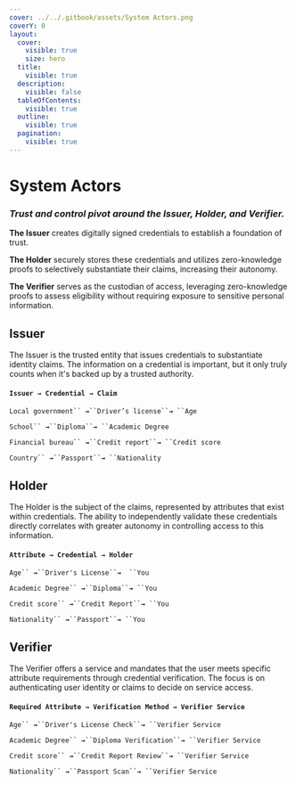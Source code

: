 ```yaml
---
cover: ../../.gitbook/assets/System Actors.png
coverY: 0
layout:
  cover:
    visible: true
    size: hero
  title:
    visible: true
  description:
    visible: false
  tableOfContents:
    visible: true
  outline:
    visible: true
  pagination:
    visible: true
---
```


# System Actors

### _Trust and control pivot around the Issuer, Holder, and Verifier._&#x20;

**The Issuer** creates digitally signed credentials to establish a foundation of trust.&#x20;

**The Holder** securely stores these credentials and utilizes zero-knowledge proofs to selectively substantiate their claims, increasing their autonomy.&#x20;

**The Verifier** serves as the custodian of access, leveraging zero-knowledge proofs to assess eligibility without requiring exposure to sensitive personal information.

## Issuer

The Issuer is the trusted entity that issues credentials to substantiate identity claims. The information on a credential is important, but it only truly counts when it's backed up by a trusted authority.

#### `Issuer → Credential → Claim`

`Local government`` `**`→`**` ``Driver’s license`` `**`→`**` ``Age`

`School`` `**`→`**` ``Diploma`` `**`→`**` ``Academic Degree`

`Financial bureau`` `**`→`**` ``Credit report`` `**`→`**` ``Credit score`&#x20;

`Country`` `**`→`**` ``Passport`` `**`→`**` ``Nationality`

## Holder

The Holder is the subject of the claims, represented by attributes that exist within credentials. The ability to independently validate these credentials directly correlates with greater autonomy in controlling access to this information.

#### **`Attribute → Credential → Holder`**

`Age`` `**`→`**` ``Driver's License`` `**`→`**`  ``You`

`Academic Degree`` `**`→`**` ``Diploma`` `**`→`**` ``You`

`Credit score`` `**`→`**` ``Credit Report`` `**`→`**` ``You`

`Nationality`` `**`→`**` ``Passport`` `**`→`**` ``You`

## Verifier

The Verifier offers a service and mandates that the user meets specific attribute requirements through credential verification. The focus is on authenticating user identity or claims to decide on service access.

#### **`Required Attribute → Verification Method → Verifier Service`**

`Age`` `**`→`**` ``Driver's License Check`` `**`→`**` ``Verifier Service`

`Academic Degree`` `**`→`**` ``Diploma Verification`` `**`→`**` ``Verifier Service`

`Credit score`` `**`→`**` ``Credit Report Review`` `**`→`**` ``Verifier Service`

`Nationality`` `**`→`**` ``Passport Scan`` `**`→`**` ``Verifier Service`
